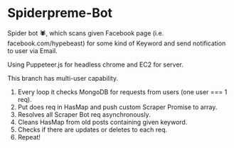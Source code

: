 # Spiderpreme-Bot
Spider bot 🕷, which scans given Facebook page (i.e. facebook.com/hypebeast) for some kind of Keyword and send notification
to user via Email.

Using Puppeteer.js for headless chrome and EC2 for server.

This branch has multi-user capability. 

1. Every loop it checks MongoDB for requests from users (one user === 1 req).
2. Put does req in HasMap and push custom Scraper Promise to array.
3. Resolves all Scraper Bot req asynchronously.
4. Cleans HasMap from old posts containing given keyword.
5. Checks if there are updates or deletes to each req.
6. Repeat! 
